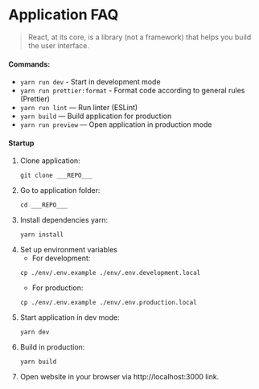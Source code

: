 # Application FAQ

> React, at its core, is a library (not a framework) that helps you build the user interface.
#### Commands:

- `yarn run dev` - Start in development mode
- `yarn run prettier:format` - Format code according to general rules (Prettier)
- `yarn run lint` — Run linter (ESLint)
- `yarn build` — Build application for production
- `yarn run preview` — Open application in production mode


#### Startup
1. Clone application:
   ```shell
   git clone ___REPO___
   ```
2. Go to application folder:
   ```shell
   cd ___REPO___
   ```
3. Install dependencies yarn:
   ```shell
   yarn install
   ```
4. Set up environment variables
   - For development:
   ```shell
   cp ./env/.env.example ./env/.env.development.local
   ```
   - For production:
   ```shell
   cp ./env/.env.example ./env/.env.production.local
   ```
5. Start application in dev mode:
   ```shell
   yarn dev
   ```
6. Build in production:
   ```shell
   yarn build
   ```
6. Open website in your browser via http://localhost:3000 link.
